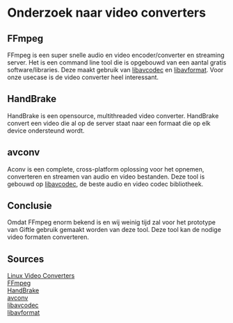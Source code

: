 # Onderzoek naar video converters

## FFmpeg
FFmpeg is een super snelle audio en video encoder/converter en streaming server. Het is een command line tool die is opgebouwd van een aantal gratis software/libraries. Deze maakt gebruik van [libavcodec](https://en.wikipedia.org/wiki/Libavcodec) en [libavformat](https://ffmpeg.org/libavformat.html). Voor onze usecase is de video converter heel interessant. 

## HandBrake
HandBrake is een opensource, multithreaded video converter. HandBrake convert een video die al op de server staat naar een formaat die op elk device ondersteund wordt. 

## avconv
Aconv is een complete, cross-platform oplossing voor het opnemen, converteren en streamen van audio en video bestanden. Deze tool is gebouwd op [libavcodec](https://en.wikipedia.org/wiki/Libavcodec), de beste audio en video codec bibliotheek.

## Conclusie
Omdat FFmpeg enorm bekend is en wij weinig tijd zal voor het prototype van Giftle gebruik gemaakt worden van deze tool. Deze tool kan de nodige video formaten converteren.

## Sources
[Linux Video Converters](https://www.linuxlinks.com/best-free-linux-video-converters/)\
[FFmpeg](https://www.linuxlinks.com/FFmpeg/)\
[HandBrake](https://www.linuxlinks.com/HandBrake/)\
[avconv](https://www.linuxlinks.com/avconv/)\
[libavcodec](https://en.wikipedia.org/wiki/Libavcodec)\
[libavformat](https://ffmpeg.org/libavformat.html)